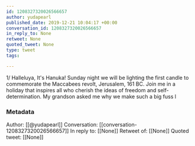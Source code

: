 ```yaml
---
id: 1208327320026566657
author: yudapearl
published_date: 2019-12-21 10:04:17 +00:00
conversation_id: 1208327320026566657
in_reply_to: None
retweet: None
quoted_tweet: None
type: tweet
tags:

---
```


1/ Halleluya, It's Hanuka! Sunday night we will be lighting the first candle to commemorate the Maccabees revolt, Jerusalem, 161 BC. Join me in a holiday that inspires all who cherish the ideas of freedom and self-determination. My grandson asked me why we make such a big fuss
l

### Metadata

Author: [[@yudapearl]]
Conversation: [[conversation-1208327320026566657]]
In reply to: [[None]]
Retweet of: [[None]]
Quoted tweet: [[None]]
